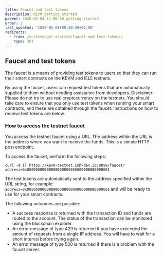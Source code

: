 ```yaml
---
title: Faucet and test tokens
description: KEVM getting started
parent: 2020-05-04_11-00-00_getting-started
order: 2
last_updated: "2020-05-01T09:00:00+01:00"
redirects:
  - from: /en/kevm/get-started/faucet-and-test-tokens/
    type: 301
---
```

## Faucet and test tokens

The faucet is a means of providing test tokens to users so that they can run their smart contracts on the KEVM and IELE testnets.

By using the faucet, users can request test tokens that are automatically supplied to them without needing assistance from developers. Disclaimer: Please do not try to use real cryptocurrency on the testnets. You should take care to ensure that you only use test tokens when running your smart contracts, and these are obtained through the faucet. Instructions on how to receive test tokens are below.

### How to access the testnet faucet

You access the testnet faucet using a URL. The address within the URL is the address where you want to receive the funds. This is a simple HTTP post endpoint.

To access the faucet, perform the following steps:

```shell
curl -d {} https://kevm-testnet.iohkdev.io:8099/faucet?address=0x00000000000000000000000000000000000001
```

The test tokens are automatically sent to the address specified within the URL string, for example: `address=0x00000000000000000000000000000000000001` and will be ready to use for your smart contracts.

The following outcomes are possible:

* A success response is returned with the transaction ID and funds are routed to the account. The status of the transaction can be monitored using the blockchain explorer.
* An error message of type 429 is returned if you have exceeded the amount of requests from a single IP address. You will have to wait for a short interval before trying again.
* An error message of type 500 is returned if there is a problem with the faucet server.
